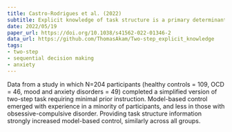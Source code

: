 ```yaml
---
title: Castro-Rodrigues et al. (2022)
subtitle: Explicit knowledge of task structure is a primary determinant of human model-based action
date: 2022/05/19
paper_url: https://doi.org/10.1038/s41562-022-01346-2
data_url: https://github.com/ThomasAkam/Two-step_explicit_knowledge
tags:
- two-step
- sequential decision making
- anxiety
---
```


Data from a study in which N=204 participants (healthy controls = 109, OCD = 46, mood and anxiety disorders = 49) completed a simplified version of two-step task requiring minimal prior instruction. Model-based control emerged with experience in a minority of participants, and less in those with obsessive-compulsive disorder. Providing task structure information strongly increased model-based control, similarly across all groups.
